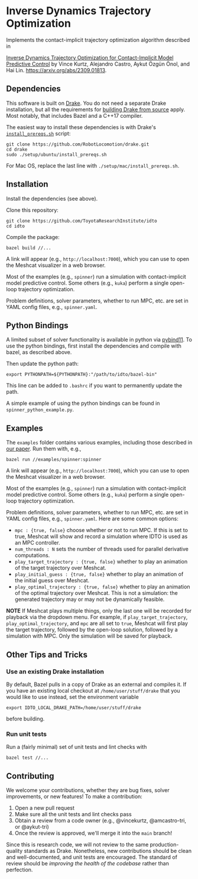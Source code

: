 # Inverse Dynamics Trajectory Optimization 

Implements the contact-implicit trajectory optimization algorithm described in

[Inverse Dynamics Trajectory Optimization for Contact-Implicit Model Predictive
Control](https://idto.github.io/) by Vince Kurtz, Alejandro Castro, Aykut Özgün
Önol, and Hai Lin. https://arxiv.org/abs/2309.01813.

## Dependencies

This software is built on [Drake](https://drake.mit.edu). You do not need a
separate Drake installation, but all the requirements for [building Drake from
source](https://drake.mit.edu/from_source.html) apply. Most notably, that
includes Bazel and a C++17 compiler. 

The easiest way to install these dependencies is with Drake's
[`install_prereqs.sh`](https://drake.mit.edu/from_source.html#mandatory-platform-specific-instructions)
script:

```
git clone https://github.com/RobotLocomotion/drake.git
cd drake
sudo ./setup/ubuntu/install_prereqs.sh
```

For Mac OS, replace the last line with `./setup/mac/install_prereqs.sh`.

## Installation

Install the dependencies (see above).

Clone this repository:
```
git clone https://github.com/ToyotaResearchInstitute/idto
cd idto
```

Compile the package:
```
bazel build //...
```
A link will appear (e.g., `http://localhost:7000`), which you can use to open
the Meshcat visualizer in a web browser. 

Most of the examples (e.g., `spinner`) run a simulation with contact-implicit
model predictive control. Some others (e.g., `kuka`) perform a single open-loop
trajectory optimization.

Problem definitions, solver parameters, whether to run MPC, etc. are set in YAML
config files, e.g., `spinner.yaml`.

## Python Bindings

A limited subset of solver functionality is available in python via
[pybind11](https://github.com/pybind/pybind11). To use the python bindings,
first install the dependencies and compile with bazel, as described above.

Then update the python path:
```
export PYTHONPATH=${PYTHONPATH}:"/path/to/idto/bazel-bin"
```
This line can be added to `.bashrc` if you want to permanently update the path.

A simple example of using the python bindings can be found in
`spinner_python_example.py`.

## Examples

The `examples` folder contains various examples, including those described in
[our paper](https://idto.github.io). Run them with, e.g.,
```
bazel run //examples/spinner:spinner
```
A link will appear (e.g., `http://localhost:7000`), which you can use to open
the Meshcat visualizer in a web browser. 

Most of the examples (e.g., `spinner`) run a simulation with contact-implicit
model predictive control. Some others (e.g., `kuka`) perform a single open-loop
trajectory optimization.

Problem definitions, solver parameters, whether to run MPC, etc. are set in YAML
config files, e.g., `spinner.yaml`. Here are some common options:

- `mpc : {true, false}` choose whether or not to run MPC. If this is set to
  true, Meshcat will show and record a simulation where IDTO is used as an MPC
  controller. 
- `num_threads : N` sets the number of threads used for parallel derivative
  computations.
- `play_target_trajectory : {true, false}` whether to play an animation of the
  target trajectory over Meshcat. 
- `play_initial_guess : {true, false}` whether to play an animation of the
  initial guess over Meshcat.
- `play_optimal_trajectory : {true, false}` whether to play an animation of the
  optimal trajectory over Meshcat. This is not a simulation: the generated
  trajectory may or may not be dynamically feasible. 

**NOTE** 
If Meshcat plays multiple things, only the last one will be recorded for
playback via the dropdown menu. For example, if `play_target_trajectory`,
`play_optimal_trajectory`, and `mpc` are all set to `true`, Meshcat will first
play the target trajectory, followed by the open-loop solution, followed by a
simulation with MPC. Only the simulation will be saved for playback.

## Other Tips and Tricks

### Use an existing Drake installation

By default, Bazel pulls in a copy of Drake as an external and compiles it. If
you have an existing local checkout at `/home/user/stuff/drake` that you would
like to use instead, set the environment variable
```
export IDTO_LOCAL_DRAKE_PATH=/home/user/stuff/drake
```
before building.

### Run unit tests

Run a (fairly minimal) set of unit tests and lint checks with
```
bazel test //...
```

## Contributing

We welcome your contributions, whether they are bug fixes, solver improvements,
or new features! To make a contribution:

1. Open a new pull request
2. Make sure all the unit tests and lint checks pass
3. Obtain a review from a code owner (e.g., @vincekurtz, @amcastro-tri, or
   @aykut-tri)
4. Once the review is approved, we'll merge it into the `main` branch!

Since this is research code, we will not review to the same production-quality
standards as Drake. Nonetheless, new contributions should be clean and
well-documented, and unit tests are encouraged. The standard of review should be
*improving the health of the codebase* rather than perfection.
